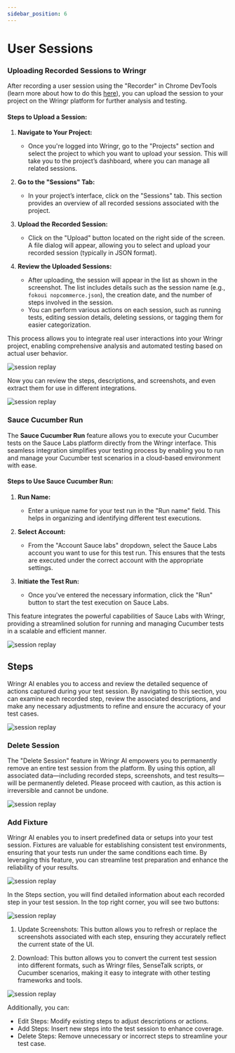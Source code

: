 ```yaml
---
sidebar_position: 6
---
```


# User Sessions

### Uploading Recorded Sessions to Wringr

After recording a user session using the "Recorder" in Chrome DevTools (learn more about how to do this [here]([https://aichemydev.github.io/Wring_docs/docs/APPS/googlerecorder])), you can upload the session to your project on the Wringr platform for further analysis and testing.

#### Steps to Upload a Session:
1. **Navigate to Your Project:**
   - Once you're logged into Wringr, go to the "Projects" section and select the project to which you want to upload your session. This will take you to the project’s dashboard, where you can manage all related sessions.

2. **Go to the "Sessions" Tab:**
   - In your project’s interface, click on the "Sessions" tab. This section provides an overview of all recorded sessions associated with the project. 

3. **Upload the Recorded Session:**
   - Click on the "Upload" button located on the right side of the screen. A file dialog will appear, allowing you to select and upload your recorded session (typically in JSON format).

4. **Review the Uploaded Sessions:**
   - After uploading, the session will appear in the list as shown in the screenshot. The list includes details such as the session name (e.g., `fokoui nopcommerce.json`), the creation date, and the number of steps involved in the session.
   - You can perform various actions on each session, such as running tests, editing session details, deleting sessions, or tagging them for easier categorization.

This process allows you to integrate real user interactions into your Wringr project, enabling comprehensive analysis and automated testing based on actual user behavior.

 ![session replay](/img/replay2.png)

Now you can review the steps, descriptions, and screenshots, and even extract them for use in different integrations.

![session replay](/img/replay3.png)

### Sauce Cucumber Run

The **Sauce Cucumber Run** feature allows you to execute your Cucumber tests on the Sauce Labs platform directly from the Wringr interface. This seamless integration simplifies your testing process by enabling you to run and manage your Cucumber test scenarios in a cloud-based environment with ease.

#### Steps to Use Sauce Cucumber Run:
1. **Run Name:**  
   - Enter a unique name for your test run in the "Run name" field. This helps in organizing and identifying different test executions.

2. **Select Account:**  
   - From the "Account Sauce labs" dropdown, select the Sauce Labs account you want to use for this test run. This ensures that the tests are executed under the correct account with the appropriate settings.

3. **Initiate the Test Run:**  
   - Once you've entered the necessary information, click the "Run" button to start the test execution on Sauce Labs.

This feature integrates the powerful capabilities of Sauce Labs with Wringr, providing a streamlined solution for running and managing Cucumber tests in a scalable and efficient manner.

![session replay](/img/replay4.png)

## Steps

Wringr AI enables you to access and review the detailed sequence of actions captured during your test session. By navigating to this section, you can examine each recorded step, review the associated descriptions, and make any necessary adjustments to refine and ensure the accuracy of your test cases.

![session replay](/img/replay5.png)

### Delete Session

The "Delete Session" feature in Wringr AI empowers you to permanently remove an entire test session from the platform. By using this option, all associated data—including recorded steps, screenshots, and test results—will be permanently deleted. Please proceed with caution, as this action is irreversible and cannot be undone.

![session replay](/img/replay6.png)

### Add Fixture

Wringr AI enables you to insert predefined data or setups into your test session. Fixtures are valuable for establishing consistent test environments, ensuring that your tests run under the same conditions each time. By leveraging this feature, you can streamline test preparation and enhance the reliability of your results.

 ![session replay](/img/replay7.png)

In the Steps section, you will find detailed information about each recorded step in your test session. In the top right corner, you will see two buttons:

 ![session replay](/img/replay8.png)

1. Update Screenshots: This button allows you to refresh or replace the screenshots associated with each step, ensuring they accurately reflect the current state of the UI.

2. Download: This button allows you to convert the current test session into different formats, such as Wringr files, SenseTalk scripts, or Cucumber scenarios, making it easy to integrate with other testing frameworks and tools.

 ![session replay](/img/replay9.png)

Additionally, you can:

- Edit Steps: Modify existing steps to adjust descriptions or actions.
- Add Steps: Insert new steps into the test session to enhance coverage.
- Delete Steps: Remove unnecessary or incorrect steps to streamline your test case.
